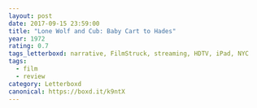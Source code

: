 ```yaml
---
layout: post 
date: 2017-09-15 23:59:00
title: "Lone Wolf and Cub: Baby Cart to Hades"
year: 1972
rating: 0.7
tags_letterboxd: narrative, FilmStruck, streaming, HDTV, iPad, NYC
tags:
  - film
  - review
category: Letterboxd
canonical: https://boxd.it/k9ntX
---
```

